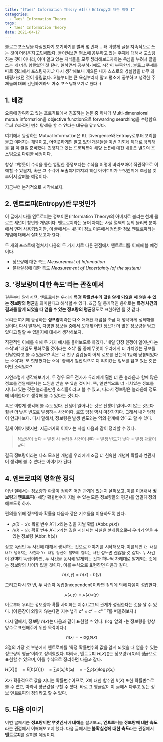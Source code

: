 ```yaml
---
title: "[Taes' Information Theory #1]() Entropy에 대한 이해 I"
categories:
  - Taes' Information Theory
tags:
  - Taes' Information Theory
date: 2021-04-17
---
```


블로그 포스팅을 다짐했다가 포기하기를 벌써 몇 번째...
왜 이렇게 글을 지속적으로 쓰는 것이 어려운지 고민해봤다. 돌이켜보면 평소에 공부하고 있는 주제에 대해서 포스팅하는 것이 아니라, 이미 알고 있는 지식들을 모두 정리해보고자하는 욕심을 부려서 글을 쓰는 게 더욱 힘들었던 것 같다. 일하면서 공부하기에도 시간이 부족한데, 블로그 주제를 따로 정리해서 포스팅까지..?
다시 생각해보니 게으른 내가 스스로의 성실함을 너무 과대평가했던 것이 틀림없다. 오늘부터는 큰 욕심부리지 말고 평소에 공부하고 생각한 주제들에 대해 간단하게라도 자주 포스팅해보기로 한다 :)

## 1. 배경

요즘에 참여하고 있는 프로젝트에서 참조하는 논문 중 하나가 Multi-dimensional mutual information을 objective function으로 forwarding searching을 수행함으로써 효과적인 변수 탐색을 할 수 있다는 내용을 담고있다.

여기에서 등장하는 Mutual Information은 KL Divergence와 Entropy로부터 꼬리를 물고 이어지는 개념이고, 어렴풋하게만 알고 있던 개념들을 이번 기회에 제대로 정리해볼 겸 이 글을 준비했다. 진행하고 있는 프로젝트와 해당 논문에 대한 내용은 별도의 포스팅으로 다뤄볼 예정이다.

항상 그렇듯이 수식을 통한 엄밀한 증명보다는 수식을 어떻게 바라보아야 직관적으로 이해할 수 있을지, 혹은 그 수식이 도출되기까지의 핵심 아이디어가 무엇인지에 초점을 맞추어서 살펴볼 예정이다.

지금부터 본격적으로 시작해보자.

## 2. 엔트로피(Entropy)란 무엇인가

이 글에서 다룰 엔트로피는 정보이론(Information Theory)의 아버지로 불리는 천재 클로드 섀넌이 창안한 개념이다. 엔트로피라는 용어 자체는 사실 열역학 등의 물리학 분야에서 먼저 사용되었지만, 이 글에서는 섀넌이 정보 이론에서 정립한 정보 엔트로피라는 개념에 대해서 살펴보고자 한다.

두 개의 포스트에 걸쳐서 다음의 두 가지 서로 다른 관점에서 엔트로피를 이해해 볼 예정이다.
  - 정보량에 대한 측도 *Measurement of Information*
  - 불확실성에 대한 측도 *Measurement of Uncertainty (of the system)*

## 3. '정보량에 대한 측도'라는 관점에서

결론부터 말하자면, 엔트로피는 우리가 **특정 확률변수의 값을 알게 되었을 때 얻을 수 있는 정보량의 평균**을 의미한다고 해석할 수 있다. 조금 덜 통계적인 용어로는 **특정 사건의 결과를 알게 되었을 때 얻을 수 있는 정보량의 평균**정도로 표현하면 될 것 같다.

우리는 여기에 등장하는 **정보량**이라는 다소 애매한 개념을 조금 더 명확하게 정의해볼 것이다. 다시 말해서, 다양한 정보들 중에서 도대체 어떤 정보가 더 많은 정보량을 담고 있다고 말할 수 있을지에 대해서 생각해보자.

직관적인 이해를 위해 두 가지 예시를 들어보도록 하겠다. '내일 당장 전쟁이 일어난다는 소식'과 '내일도 평화로울 것이라는 소식' 둘 중에 무엇이 우리에게 더 가치있는 정보를 전달한다고 볼 수 있을까? 혹은 '내 친구 김갑돌이 어제 로또를 샀는데 1등에 당첨되었다는 소식'과 '또 헛탕쳤다는 소식' 중에서 일반적으로 더 의미있는 정보를 담고 있는 것은 어떤 소식일까?

자연스럽게 생각해보기에, 두 경우 모두 전자가 우리에게 훨씬 더 큰 놀라움과 함께 많은 정보를 전달해준다는 느낌을 받을 수 있을 것이다. 즉, 일반적으로 더 가치있는 정보를 지니고 있는 것은 놀라울만한 소식들이라고 볼 수 있고, 따라서 정보량은 놀라움의 정도에 비례한다고 생각해 볼 수 있다는 것이다.

혹은 이렇게 생각해 볼 수도 있다. 전쟁이 일어나는 것은 전쟁이 일어나지 않는 것보다 훨씬 더 낮은 빈도로 발생하는 사건이다. 로또 당첨 역시 마찬가지다. 그래서 내가 당첨이 안되나보다. 다시 말해서, 정보량은 발생 빈도와는 역의 관계에 있다고 할 수 있다.

길게 이야기했지만, 지금까지의 이야기는 사실 다음과 같이 정리할 수 있다.

> 정보량이 높다
> = 발생 시 놀라운 사건이 된다
> = 발생 빈도가 낮다
> = 발생 확률이 낮다

결국 정보량이라는 다소 모호한 개념을 우리에게 조금 더 친숙한 개념이 확률과 연관지어 생각해 볼 수 있다는 이야기가 된다.

## 4. 엔트로피의 명확한 정의

이번 절에서는 정보량과 확률이 정확히 어떤 관계에 있는지 살펴보고, 이를 이용해서 **정보량**과 **엔트로피**(=해당 확률변수가 지닐 수 있는 모든 정보량들의 평균)를 엄밀히 정의해보도록 하자.

편의를 위해 정보량과 확률을 다음과 같은 기호들을 이용하도록 한다.

- $p(X=x)$: 확률 변수 $X$가 $x$라는 값을 지닐 확률 (Abbr. $p(x)$)
- $h(X=x)$: 확률 변수 $X$가 $x$라는 값을 지닌다는 사실을 알게됨으로써 우리가 얻을 수 있는 정보량 (Abbr. $h(x)$)

상호 독립인 두 사건에 대해서 생각하는 것으로 이야기를 시작해보자.
이를테면 `X: 내일 내가 넘어지는 사건`과 `Y: 내일 당신이 탈모에 걸리는 사건` 정도면 괜찮을 것 같다. 두 사건이 완벽히 독립이라면, 두 사건을 동시에 알게되는 것과 하나씩 차례대로 알게되는 것에는 정보량의 차이가 없을 것이다. 이를 수식으로 표현하면 다음과 같다.

$$
h(x, y) = h(x) + h(y)
$$

그리고 다시 한 번, 두 사건이 독립(Independent)이라면 정의에 의해 다음이 성립한다.

$$
p(x, y) = p(x)p(y)
$$

이로부터 우리는 정보량과 확률 사이에는 지수/로그의 관계가 성립한다는 것을 알 수 있다.
(이 문장이 와닿지 않는다면 지수 법칙 $c^x \times c^y = c^{x+y}$를 떠올려보자.)

다시 말해서, 정보량 $h(x)$는 다음과 같이 표현할 수 있다.
($\log$ 앞의 -는 정보량을 항상 양수로 표현해주기 위한 목적이다.)

$$
h(x) = -\log p(x)
$$

3절의 가장 첫 부분에서 엔트로피를 '특정 확률변수의 값을 알게 되었을 때 얻을 수 있는 정보량의 평균'이라고 정의했었다. 따라서, 엔트로피 $H[X]()$는 정보량 $h(X)$의 평균으로 표현할 수 있으며, 이를 수식으로 정리하면 다음과 같다.

$H[X]()$
$\ \ = E[h(X)]()$
$\ \ =\sum_i p(x_i)h(x_i)$
$\ \ =-\sum_i p(x_i)\log p(x_i)$

$X$가 확률적으로 값을 지니는 확률변수이므로, $X$에 대한 함수인 $h(X)$ 또한 확률변수로 볼 수 있고, 따라서 평균값을 구할 수 있다. 바로 그 평균값이 이 글에서 다루고 있는 정보 엔트로피의 정의라고 할 수 있다.

## 5. 다음 이야기
이번 글에서는 **정보량이란 무엇인지에 대해**을 살펴보고, **엔트로피**를 **정보량에 대한 측도**라는 관점에서 이해해보고자 했다. 다음 글에서는 **불확실성에 대한 측도**라는 관점에서 **엔트로피**를 살펴볼 예정이다.